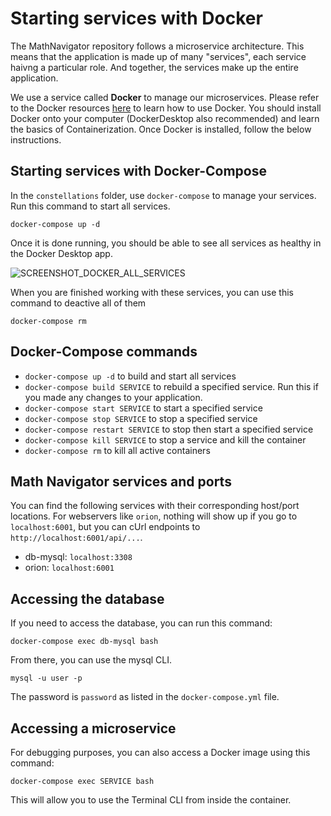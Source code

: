 # Starting services with Docker

The MathNavigator repository follows a microservice architecture. This means that the application is made up of many "services", each service haivng a particular role. And together, the services make up the entire application.

We use a service called **Docker** to manage our microservices. Please refer to the Docker resources [here](https://github.com/ahsu1230/mathnavigatorSite/tree/master/resources/docker) to learn how to use Docker. You should install Docker onto your computer (DockerDesktop also recommended) and learn the basics of Containerization. Once Docker is installed, follow the below instructions.

## Starting services with Docker-Compose

In the `constellations` folder, use `docker-compose` to manage your services. Run this command to start all services.

```unix
docker-compose up -d
```

Once it is done running, you should be able to see all services as healthy in the Docker Desktop app.

![SCREENSHOT_DOCKER_ALL_SERVICES](https://github.com/ahsu1230/mathnavigatorSite/tree/master/resources/images/docker/desktop_all_services.png)

When you are finished working with these services, you can use this command to deactive all of them

```unix
docker-compose rm
```

## Docker-Compose commands

- `docker-compose up -d` to build and start all services
- `docker-compose build SERVICE` to rebuild a specified service. Run this if you made any changes to your application.
- `docker-compose start SERVICE` to start a specified service
- `docker-compose stop SERVICE` to stop a specified service
- `docker-compose restart SERVICE` to stop then start a specified service
- `docker-compose kill SERVICE` to stop a service and kill the container
- `docker-compose rm` to kill all active containers

## Math Navigator services and ports

You can find the following services with their corresponding host/port locations. For webservers like `orion`, nothing will show up if you go to `localhost:6001`, but you can cUrl endpoints to `http://localhost:6001/api/...`.

- db-mysql: `localhost:3308`
- orion: `localhost:6001`

## Accessing the database

If you need to access the database, you can run this command:

```unix
docker-compose exec db-mysql bash
```

From there, you can use the mysql CLI.
```
mysql -u user -p
```

The password is `password` as listed in the `docker-compose.yml` file.

## Accessing a microservice

For debugging purposes, you can also access a Docker image using this command:

```
docker-compose exec SERVICE bash
```

This will allow you to use the Terminal CLI from inside the container.